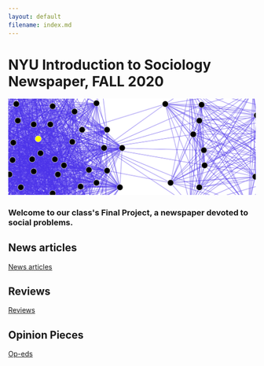 ```yaml
---
layout: default
filename: index.md
--- 
```


# NYU Introduction to Sociology Newspaper, FALL 2020

![image](/docs/socialnetwork.png)

### Welcome to our class's Final Project, a newspaper devoted to social problems. 


## News articles

[News articles](articles.md) 

## Reviews

[Reviews](reviews.md) 

## Opinion Pieces

[Op-eds](opeds.md) 
